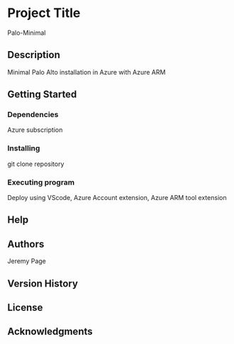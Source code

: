 # Project Title

Palo-Minimal

## Description

Minimal Palo Alto installation in Azure with Azure ARM

## Getting Started

### Dependencies

Azure subscription

### Installing

git clone repository

### Executing program

Deploy using VScode, Azure Account extension, Azure ARM tool extension

## Help


## Authors

Jeremy Page

## Version History

## License

## Acknowledgments
